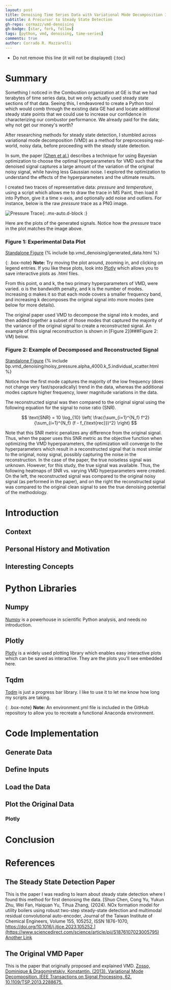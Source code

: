 ```yaml
---
layout: post
title: Denoising Time Series Data with Variational Mode Decomposition In Python
subtitle: A Precursor to Steady State Detection
gh-repo: cormazz/vmd-denoising
gh-badge: [star, fork, follow]
tags: [python, vmd, denoising, time-series]
comments: true
author: Corrado R. Mazzarelli
---
```


* Do not remove this line (it will not be displayed)
{:toc}

# Summary
Something I noticed in the Combustion organization at GE is that we had terabytes of time series data, but we only actually used steady state sections of that data. Seeing this, I endeavored to create a Python tool which would comb through the existing data GE had and locate additional steady state points that we could use to increase our confidence in characterizing our combustor performance. We already paid for the data; why not get our money's worth?

After researching methods for steady state detection, I stumbled across variational mode decomposition (VMD) as a method for preprocessing real-world, noisy data, before proceeding with the steady state detection. 

In sum, the paper [(Chen et al.)](#the-steady-state-detection-paper) describes a technique for using Bayesian optimization to choose the optimal hyperparameters for VMD such that the denoised signal captures a large amount of the variation of the original noisy signal, while having less Gaussian noise. I explored the optimization to understand the effects of the hyperparameters and the ultimate results. 

I created two traces of representative data: _pressure_ and _temperature_, using a script which allows me to draw the trace in MS Paint, then load it into Python, give it a time x-axis, and optionally add noise and outliers. For instance, below is the raw _pressure_ trace as a PNG image. 

![Pressure Trace](https://corradomazzarelli.com/assets/blog_posts/bp.vmd_denoising/paint_drawing_pressure_trace.png){: .mx-auto.d-block :}

Here are the plots of the generated signals. Notice how the _pressure_ trace in the plot matches the image above.

### Figure 1: Experimental Data Plot
[Standalone Figure](https://corradomazzarelli.com/assets/blog_posts/bp.vmd_denoising/generated_data.html)
{% include bp.vmd_denoising/generated_data.html %}

{: .box-note}
**Note:** Try moving the plot around, zooming in, and clicking on legend entries. If you like these plots, look into [Plotly](https://plotly.com/python/) which allows you to save interactive plots as .html files.

From this point, α and k, the two primary hyperparameters of VMD,  were varied. α is the bandwidth penalty, and k is the number of modes. Increasing α makes it so that each mode covers a smaller frequency band, and increasing k decomposes the original signal into more modes (see below for more details). 

The original paper used VMD to decompose the signal into k modes, and then added together a subset of those modes that captured the majority of the variance of the original signal to create a reconstructed signal. An example of this signal reconstruction is shown in [Figure 2](###Figure 2: VM) below.

### Figure 2: Example of Decomposed and Reconstructed Signal
[Standalone Figure](https://corradomazzarelli.com/assets/blog_posts/bp.vmd_denoising/noisy_pressure.alpha_4000.k_5.individual_scatter.html)
{% include bp.vmd_denoising/noisy_pressure.alpha_4000.k_5.individual_scatter.html %}

Notice how the first mode captures the majority of the low frequency (does not change very fast/sporadically) trend in the data, whereas the additional modes capture higher frequency, lower magnitude variations in the data.

The reconstructed signal was then compared to the original signal using the following equation for the signal to noise ratio (SNR).

$$
\text{SNR} = 10 \log_{10} \left( \frac{\sum_{i=1}^{N_f} f^2}{\sum_{i=1}^{N_f} (f - f_{\text{rec}})^2} \right)
$$

Note that this SNR metric penalizes any difference from the original signal. Thus, when the paper uses this SNR metric as the objective function when optimizing the VMD hyperparameters, the optimization will converge to the hyperparameters which result in a reconstructed signal that is most similar to the original, noisy signal, possibly capturing the noise in the reconstruction. In the case of the paper, the true noiseless signal was unknown. However, for this study, the true signal was available. Thus, the following heatmaps of SNR vs. varying VMD hyperparameters were created. On the left, the reconstructed signal was compared to the original noisy signal (as performed in the paper), and on the right the reconstructed signal was compared to the original clean signal to see the true denoising potential of the methodology.

# Introduction

## Context


## Personal History and Motivation


## Interesting Concepts


# Python Libraries

## Numpy
[Numpy](https://numpy.org/) is a powerhouse in scientific Python analysis, and needs no introduction.

## Plotly
[Plotly](https://plotly.com/python/) is a widely used plotting library which enables easy interactive plots which can be saved as interactive. They are the plots you'll see embedded here.

## Tqdm
[Tqdm](https://tqdm.github.io/) is just a progress bar library. I like to use it to let me know how long my scripts are taking. 

{: .box-note}
**Note:** An environment.yml file is included in the GitHub repository to allow you to recreate a functional Anaconda environment.

# Code Implementation

## Generate Data

## Define Inputs


## Load the Data

## Plot the Original Data

### Plotly


# Conclusion


# References

## The Steady State Detection Paper
This is the paper I was reading to learn about steady state detection where I found this method for first denoising the data. 
[Shuo Chen, Cong Yu, Yukun Zhu, Wei Fan, Haiquan Yu, Tihua Zhang, (2024). NOx formation model for utility boilers using robust two-step steady-state detection and multimodal residual convolutional auto-encoder, Journal of the Taiwan Institute of Chemical Engineers, Volume 155, 105252, ISSN 1876-1070, https://doi.org/10.1016/j.jtice.2023.105252.](https://www.sciencedirect.com/science/article/pii/S1876107023005795)
[Another Link](https://www.researchgate.net/publication/376134958_NOx_formation_model_for_utility_boilers_using_robust_two-step_steady-state_detection_and_multimodal_residual_convolutional_auto-encoder)

## The Original VMD Paper
This is the paper that originally proposed and explained VMD. 
[Zosso, Dominique & Dragomiretskiy, Konstantin. (2013). Variational Mode Decomposition. IEEE Transactions on Signal Processing. 62. 10.1109/TSP.2013.2288675.](https://ww3.math.ucla.edu/camreport/cam13-22.pdf)

